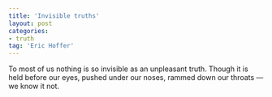```yaml
---
title: 'Invisible truths'
layout: post
categories:
- truth
tag: 'Eric Hoffer'
---
```


To most of us nothing is so invisible as an unpleasant truth. Though it is held before our eyes, pushed under our noses, rammed down our throats — we know it not.